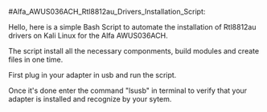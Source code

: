 #Alfa_AWUS036ACH_Rtl8812au_Drivers_Installation_Script:

Hello, here is a simple Bash Script to automate the installation of Rtl8812au drivers on Kali Linux for the Alfa AWUS036ACH.

The script install all the necessary componments, build modules and create files in one time.

First plug in your adapter in usb and run the script.

Once it's done enter the command "lsusb" in terminal to verify that your adapter is installed and recognize by your sytem.


